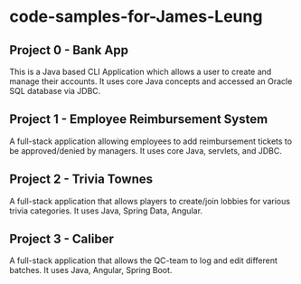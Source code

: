 # code-samples-for-James-Leung

## Project 0 - Bank App
This is a Java based CLI Application which allows a user to create and manage their accounts. It uses core Java concepts and accessed an Oracle SQL database via JDBC.

## Project 1 - Employee Reimbursement System
A full-stack application allowing employees to add reimbursement tickets to be approved/denied by managers. It uses core Java, servlets, and JDBC.

## Project 2 - Trivia Townes
A full-stack application that allows players to create/join lobbies for various trivia categories. It uses Java, Spring Data, Angular.

##	 Project 3 - Caliber
A full-stack application that allows the QC-team to log and edit different batches. It uses Java, Angular, Spring Boot.
